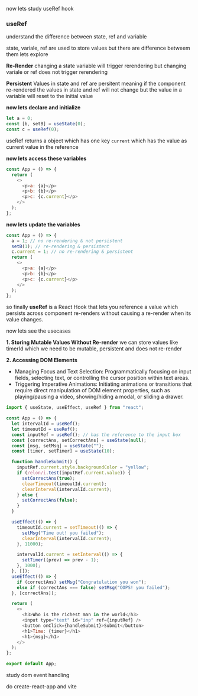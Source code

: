 now lets study useRef hook

### useRef

understand the difference between state, ref and variable

state, variale, ref are used to store values but there are difference betweem them lets explore

**Re-Render**
changing a state variable will trigger rerendering but
changing variale or ref does not trigger rerendering

**Persistent**
Values in state and ref are persitent meaning if the component re-rendered the values in state and ref will not change but the value in a variable will reset to the initial value

**now lets declare and initialize**

```js
let a = 0;
const [b, setB] = useState(0);
const c = useRef(0);
```

useRef returns a object which has one key `current` which has the value as current value in the reference

**now lets access these variables**

```js
const App = () => {
  return (
    <>
      <p>a: {a}</p>
      <p>b: {b}</p>
      <p>c: {c.current}</p>
    </>
  );
};
```

**now lets update the variables**

```js
const App = () => {
  a = 1; // no re-rendering & not persistent
  setB(1); // re-rendering & persistent
  c.current = 1; // no re-rendering & persistent
  return (
    <>
      <p>a: {a}</p>
      <p>b: {b}</p>
      <p>c: {c.current}</p>
    </>
  );
};
```

so finally **useRef** is a React Hook that lets you reference a value which persists across component re-renders without causing a re-render when its value changes.

now lets see the usecases

**1. Storing Mutable Values Without Re-render**
we can store values like timerId which we need to be mutable, persistent and does not re-render

**2. Accessing DOM Elements**

- Managing Focus and Text Selection: Programmatically focusing on input fields, selecting text, or controlling the cursor position within text areas.
- Triggering Imperative Animations: Initiating animations or transitions that require direct manipulation of DOM element properties, such as playing/pausing a video, showing/hiding a modal, or sliding a drawer.

```js
import { useState, useEffect, useRef } from "react";

const App = () => {
  let intervalId = useRef();
  let timeoutId = useRef();
  const inputRef = useRef(); // has the reference to the input box
  const [correctAns, setCorrectAns] = useState(null);
  const [msg, setMsg] = useState("");
  const [timer, setTimer] = useState(10);

  function handleSubmit() {
    inputRef.current.style.backgroundColor = "yellow";
    if (/elon/i.test(inputRef.current.value)) {
      setCorrectAns(true);
      clearTimeout(timeoutId.current);
      clearInterval(intervalId.current);
    } else {
      setCorrectAns(false);
    }
  }

  useEffect(() => {
    timeoutId.current = setTimeout(() => {
      setMsg("Time out! you failed");
      clearInterval(intervalId.current);
    }, 11000);

    intervalId.current = setInterval(() => {
      setTimer((prev) => prev - 1);
    }, 1000);
  }, []);
  useEffect(() => {
    if (correctAns) setMsg("Congratulation you won");
    else if (correctAns === false) setMsg("OOPS! you failed");
  }, [correctAns]);

  return (
    <>
      <h3>Who is the richest man in the world</h3>
      <input type="text" id="inp" ref={inputRef} />
      <button onClick={handleSubmit}>Submit</button>
      <h1>Time: {timer}</h1>
      <h1>{msg}</h1>
    </>
  );
};

export default App;
```

study dom event handling

do create-react-app and vite
